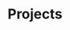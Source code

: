 ---
title: Projects
type: landing

sections:
  - block: portfolio
    id: projects
    content:
      title: Projects
      subtitle: My subtitle
      text: Add any **markdown** formatted content here - text, images, videos, galleries - and even HTML code!
      #filters:
      #  # Folders to display content from
      #  folders:
      #    - project

      buttons:
        - name: All
          project_type: '*'
        - name: Current
          project_type: current
        - name: Previous
          project_type: previous

        # Only show content with these tags
      default_button_index: 0
      # Field to sort by, such as Date or Title
      # Default portfolio filter button
      # 0 corresponds to the first button below and so on
      # For example, 0 will default to showing all content as the first button below shows content with *any* tag
    design:
      # See Page Builder docs for all section customization options.
      # Choose how many columns the section has. Valid values: '1' or '2'.
      columns: '1'
      # Choose a listing view
      view: showcase
      # For Showcase view, flip alternate rows?
      flip_alt_rows: false
---